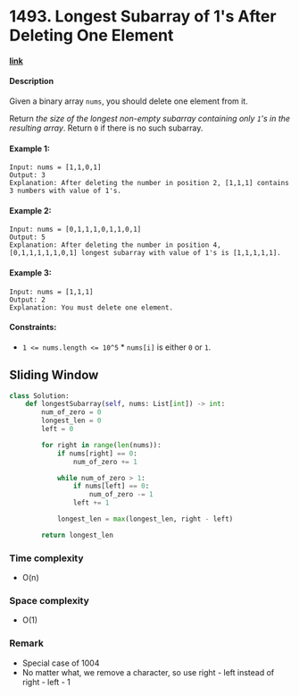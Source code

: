 # 1493. Longest Subarray of 1's After Deleting One Element

#### [link](https://leetcode.com/problems/longest-subarray-of-1s-after-deleting-one-element/)

#### Description
Given a binary array `nums`, you should delete one element from it.

Return *the size of the longest non-empty subarray containing only `1`'s in the resulting array*. Return `0` if there is no such subarray.

#### Example 1:
```
Input: nums = [1,1,0,1]
Output: 3
Explanation: After deleting the number in position 2, [1,1,1] contains 3 numbers with value of 1's.
```
#### Example 2:
```
Input: nums = [0,1,1,1,0,1,1,0,1]
Output: 5
Explanation: After deleting the number in position 4, [0,1,1,1,1,1,0,1] longest subarray with value of 1's is [1,1,1,1,1].
```
#### Example 3:
```
Input: nums = [1,1,1]
Output: 2
Explanation: You must delete one element.
```

#### Constraints:
* `1 <= nums.length <= 10^5`
* `nums[i]` is either `0` or `1`.

## Sliding Window
```python
class Solution:
    def longestSubarray(self, nums: List[int]) -> int:
        num_of_zero = 0
        longest_len = 0
        left = 0

        for right in range(len(nums)):
            if nums[right] == 0:
                num_of_zero += 1

            while num_of_zero > 1:
                if nums[left] == 0:
                    num_of_zero -= 1
                left += 1

            longest_len = max(longest_len, right - left)

        return longest_len
```
### Time complexity
* O(n)
### Space complexity
* O(1)
### Remark
* Special case of 1004
* No matter what, we remove a character, so use right - left instead of right - left - 1
